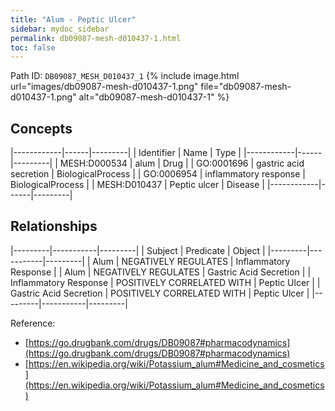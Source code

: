 ```yaml
---
title: "Alum - Peptic Ulcer"
sidebar: mydoc_sidebar
permalink: db09087-mesh-d010437-1.html
toc: false 
---
```



Path ID: `DB09087_MESH_D010437_1`
{% include image.html url="images/db09087-mesh-d010437-1.png" file="db09087-mesh-d010437-1.png" alt="db09087-mesh-d010437-1" %}

## Concepts

|------------|------|---------|
| Identifier | Name | Type    |
|------------|------|---------|
| MESH:D000534 | alum | Drug |
| GO:0001696 | gastric acid secretion | BiologicalProcess |
| GO:0006954 | inflammatory response | BiologicalProcess |
| MESH:D010437 | Peptic ulcer | Disease |
|------------|------|---------|

## Relationships

|---------|-----------|---------|
| Subject | Predicate | Object  |
|---------|-----------|---------|
| Alum | NEGATIVELY REGULATES | Inflammatory Response |
| Alum | NEGATIVELY REGULATES | Gastric Acid Secretion |
| Inflammatory Response | POSITIVELY CORRELATED WITH | Peptic Ulcer |
| Gastric Acid Secretion | POSITIVELY CORRELATED WITH | Peptic Ulcer |
|---------|-----------|---------|

Reference: 
  - [https://go.drugbank.com/drugs/DB09087#pharmacodynamics](https://go.drugbank.com/drugs/DB09087#pharmacodynamics)
  - [https://en.wikipedia.org/wiki/Potassium_alum#Medicine_and_cosmetics](https://en.wikipedia.org/wiki/Potassium_alum#Medicine_and_cosmetics)
